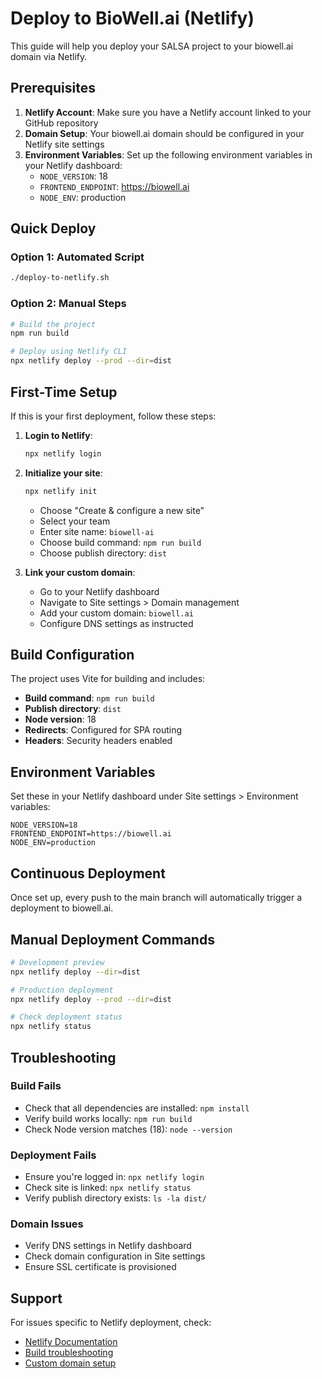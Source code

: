 # Deploy to BioWell.ai (Netlify)

This guide will help you deploy your SALSA project to your biowell.ai domain via Netlify.

## Prerequisites

1. **Netlify Account**: Make sure you have a Netlify account linked to your GitHub repository
2. **Domain Setup**: Your biowell.ai domain should be configured in your Netlify site settings
3. **Environment Variables**: Set up the following environment variables in your Netlify dashboard:
   - `NODE_VERSION`: 18
   - `FRONTEND_ENDPOINT`: <https://biowell.ai>
   - `NODE_ENV`: production

## Quick Deploy

### Option 1: Automated Script

```bash
./deploy-to-netlify.sh
```

### Option 2: Manual Steps

```bash
# Build the project
npm run build

# Deploy using Netlify CLI
npx netlify deploy --prod --dir=dist
```

## First-Time Setup

If this is your first deployment, follow these steps:

1. **Login to Netlify**:

   ```bash
   npx netlify login
   ```

2. **Initialize your site**:

   ```bash
   npx netlify init
   ```

   - Choose "Create & configure a new site"
   - Select your team
   - Enter site name: `biowell-ai`
   - Choose build command: `npm run build`
   - Choose publish directory: `dist`

3. **Link your custom domain**:
   - Go to your Netlify dashboard
   - Navigate to Site settings > Domain management
   - Add your custom domain: `biowell.ai`
   - Configure DNS settings as instructed

## Build Configuration

The project uses Vite for building and includes:

- **Build command**: `npm run build`
- **Publish directory**: `dist`
- **Node version**: 18
- **Redirects**: Configured for SPA routing
- **Headers**: Security headers enabled

## Environment Variables

Set these in your Netlify dashboard under Site settings > Environment variables:

```
NODE_VERSION=18
FRONTEND_ENDPOINT=https://biowell.ai
NODE_ENV=production
```

## Continuous Deployment

Once set up, every push to the main branch will automatically trigger a deployment to biowell.ai.

## Manual Deployment Commands

```bash
# Development preview
npx netlify deploy --dir=dist

# Production deployment
npx netlify deploy --prod --dir=dist

# Check deployment status
npx netlify status
```

## Troubleshooting

### Build Fails

- Check that all dependencies are installed: `npm install`
- Verify build works locally: `npm run build`
- Check Node version matches (18): `node --version`

### Deployment Fails

- Ensure you're logged in: `npx netlify login`
- Check site is linked: `npx netlify status`
- Verify publish directory exists: `ls -la dist/`

### Domain Issues

- Verify DNS settings in Netlify dashboard
- Check domain configuration in Site settings
- Ensure SSL certificate is provisioned

## Support

For issues specific to Netlify deployment, check:

- [Netlify Documentation](https://docs.netlify.com/)
- [Build troubleshooting](https://docs.netlify.com/configure-builds/troubleshooting-tips/)
- [Custom domain setup](https://docs.netlify.com/domains-https/custom-domains/)
